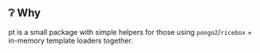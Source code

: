 <!-- template:begin:header -->
<!-- template:end:header -->

<!-- template:begin:toc -->
<!-- template:end:toc -->

## :grey_question: Why
pt is a small package with simple helpers for those using `pongo2`/`ricebox` + in-memory
template loaders together.

<!-- template:begin:goget -->
<!-- template:end:goget -->

<!-- template:begin:support -->
<!-- template:end:support -->

<!-- template:begin:contributing -->
<!-- template:end:contributing -->

<!-- template:begin:license -->
<!-- template:end:license -->
